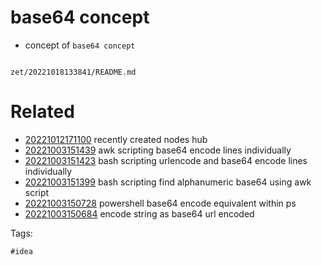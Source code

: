 # base64 concept

- concept of `base64 concept`

```
```

` zet/20221018133841/README.md `

# Related

- [20221012171100](/zet/20221012171100/README.md) recently created nodes hub
- [20221003151439](/zet/20221003151439/README.md) awk scripting base64 encode lines individually
- [20221003151423](/zet/20221003151423/README.md) bash scripting urlencode and base64 encode lines individually
- [20221003151399](/zet/20221003151399/README.md) bash scripting find alphanumeric base64 using awk script
- [20221003150728](/zet/20221003150728/README.md) powershell base64 encode equivalent within ps
- [20221003150684](/zet/20221003150684/README.md) encode string as base64 url encoded

Tags:

    #idea
